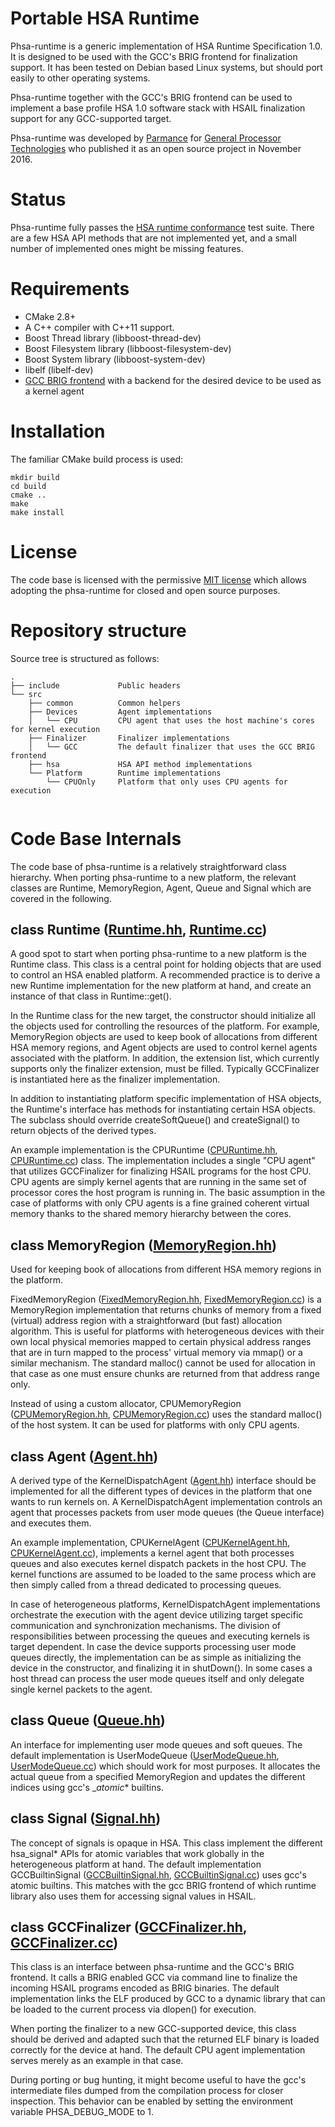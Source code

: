 Portable HSA Runtime
====================

Phsa-runtime is a generic implementation of HSA Runtime Specification 1.0.
It is designed to be used with the GCC's BRIG frontend for finalization support.
It has been tested on Debian based Linux systems, but should port easily
to other operating systems.

Phsa-runtime together with the GCC's BRIG frontend can be used to implement
a base profile HSA 1.0 software stack with HSAIL finalization support for
any GCC-supported target.

Phsa-runtime was developed by [Parmance](http://parmance.com)
for [General Processor Technologies](http://www.generalprocessortech.com/)
who published it as an open source project in November 2016.

# Status

Phsa-runtime fully passes the [HSA runtime conformance](https://github.com/HSAFoundation/HSA-Runtime-Conformance) 
test suite. There are a few HSA API methods that are not implemented yet, and 
a small number of implemented ones might be missing features. 

# Requirements

 * CMake 2.8+
 * A C++ compiler with C++11 support.
 * Boost Thread library (libboost-thread-dev)
 * Boost Filesystem library (libboost-filesystem-dev)
 * Boost System library (libboost-system-dev)
 * libelf (libelf-dev)
 * [GCC BRIG frontend](https://github.com/HSAFoundation/gccbrig/tree/gccbrig-gcc-master) with a backend for the desired device to be used as a kernel agent

# Installation

The familiar CMake build process is used:

```
mkdir build
cd build
cmake ..
make
make install
```

# License

The code base is licensed with the permissive
[MIT license](https://opensource.org/licenses/MIT) which
allows adopting the phsa-runtime for closed and open source purposes.

# Repository structure

Source tree is structured as follows:

```
.
├── include             Public headers
└── src
    ├── common          Common helpers
    ├── Devices         Agent implementations
    │   └── CPU         CPU agent that uses the host machine's cores for kernel execution
    ├── Finalizer       Finalizer implementations
    │   └── GCC         The default finalizer that uses the GCC BRIG frontend
    ├── hsa             HSA API method implementations
    └── Platform        Runtime implementations
        └── CPUOnly     Platform that only uses CPU agents for execution


```

# Code Base Internals

The code base of phsa-runtime is a relatively straightforward class hierarchy.
When porting phsa-runtime to a new platform, the relevant classes 
are Runtime, MemoryRegion, Agent, Queue and Signal which are covered in
the following.

## class Runtime ([Runtime.hh](include/Runtime.hh), [Runtime.cc](src/Runtime.cc))

A good spot to start when porting phsa-runtime to a new platform is the
Runtime class.
This class is a central point for holding objects that are used to control
an HSA enabled platform. A recommended practice is to derive a new Runtime
implementation for the new platform at hand, and create an instance of
that class in Runtime::get().

In the Runtime class for the new target, the constructor should
initialize all the objects used for controlling the resources of the
platform. For example, MemoryRegion objects are used to keep book of
allocations from different HSA memory regions, and Agent objects
are used to control kernel agents associated with the platform.
In addition, the extension list, which currently
supports only the finalizer extension, must be filled. Typically GCCFinalizer is
instantiated here as the finalizer implementation.

In addition to instantiating platform specific implementation of
HSA objects, the Runtime's interface has
methods for instantiating certain HSA objects. The subclass 
should override createSoftQueue() and createSignal() to return objects 
of the derived types.

An example implementation is the CPURuntime ([CPURuntime.hh](src/Platform/CPUOnly/CPURuntime.hh), 
[CPURuntime.cc](src/Platform/CPUOnly/CPURuntime.cc)) class. 
The implementation includes a single "CPU agent" that
utilizes GCCFinalizer for finalizing HSAIL programs for the host CPU.
CPU agents are simply kernel agents that are running in the same set of processor
cores the host program is running in. The basic assumption in the case of
platforms with only CPU agents is a fine grained coherent virtual
memory thanks to the shared memory hierarchy between the cores.

## class MemoryRegion ([MemoryRegion.hh](include/MemoryRegion.hh))

Used for keeping book of allocations from different HSA memory regions
in the platform.

FixedMemoryRegion ([FixedMemoryRegion.hh](src/FixedMemoryRegion.hh), 
[FixedMemoryRegion.cc](src/FixedMemoryRegion.cc)) is a MemoryRegion implementation
that returns chunks of memory from a fixed (virtual) address region with a 
straightforward (but fast) allocation algorithm. This is useful for platforms
with heterogeneous devices with their own local physical memories mapped
to certain physical address ranges that are in turn mapped to the process'
virtual memory via mmap() or a similar mechanism. The standard malloc()
cannot be used for allocation in that case as one must ensure chunks
are returned from that address range only.

Instead of using a custom allocator, CPUMemoryRegion 
([CPUMemoryRegion.hh](src/Devices/CPU/CPUMemoryRegion.hh), 
[CPUMemoryRegion.cc](src/Devices/CPU/CPUMemoryRegion.cc)) uses the standard 
malloc() of the host system. It can be used for platforms with only CPU agents.

## class Agent ([Agent.hh](include/Agent.hh))

A derived type of the KernelDispatchAgent ([Agent.hh](include/Agent.hh#L120)) interface should be implemented
for all the different types of devices in the platform that one wants to
run kernels on. A KernelDispatchAgent implementation controls an agent that
processes packets from user mode queues (the Queue interface) and
executes them.

An example implementation, CPUKernelAgent ([CPUKernelAgent.hh](src/Devices/CPU/CPUKernelAgent.hh), 
[CPUKernelAgent.cc](src/Devices/CPU/CPUKernelAgent.cc)), implements a kernel agent that
both processes queues and also executes kernel dispatch packets
in the host CPU. The kernel functions are assumed to be loaded to
the same process which are then simply called from a thread dedicated
to processing queues.

In case of heterogeneous platforms, KernelDispatchAgent implementations
orchestrate the execution with the agent device utilizing target specific
communication and synchronization mechanisms. The division of responsibilities
between processing the queues and executing kernels is target dependent.
In case the device supports processing user mode queues directly, the
implementation can be as simple as initializing the device in the constructor,
and finalizing it in shutDown(). In some cases a host thread can
process the user mode queues itself and only delegate single kernel packets to
the agent.

## class Queue ([Queue.hh](include/Queue.hh))

An interface for implementing user mode queues and soft queues. The
default implementation is UserModeQueue ([UserModeQueue.hh](src/Devices/CPU/UserModeQueue.hh), 
[UserModeQueue.cc](src/Devices/CPU/UserModeQueue.cc)) which should work for most
purposes. It allocates the actual queue from a specified MemoryRegion and
updates the different indices using gcc's __atomic_* builtins.

## class Signal ([Signal.hh](include/Signal.hh))

The concept of signals is opaque in HSA. This class implement the different
hsa_signal* APIs for atomic variables that work globally in the heterogeneous
platform at hand. The default implementation GCCBuiltinSignal ([GCCBuiltinSignal.hh](src/Devices/CPU/GCCBuiltinSignal.hh),
[GCCBuiltinSignal.cc](src/Devices/CPU/GCCBuiltinSignal.cc))
uses gcc's atomic builtins. This matches with the gcc BRIG frontend of
which runtime library also uses them for accessing signal values in HSAIL.

## class GCCFinalizer ([GCCFinalizer.hh](src/Finalizer/GCC/GCCFinalizer.hh), [GCCFinalizer.cc](src/Finalizer/GCC/GCCFinalizer.cc))

This class is an interface between phsa-runtime and the GCC's BRIG frontend.
It calls a BRIG enabled GCC via command line to finalize the incoming HSAIL
programs encoded as BRIG binaries. The default implementation links the
ELF produced by GCC to a dynamic library that can be loaded to the current
process via dlopen() for execution.

When porting the finalizer to a new GCC-supported device, this class should
be derived and adapted such that the returned ELF binary is loaded
correctly for the device at hand. The default CPU agent implementation
serves merely as an example in that case.

During porting or bug hunting, it might become useful to have the gcc's
intermediate files dumped from the compilation process for closer inspection.
This behavior can be enabled by setting the environment variable PHSA\_DEBUG\_MODE
to 1.



